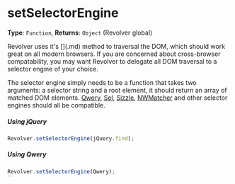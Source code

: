 # setSelectorEngine

**Type**: `Function`, **Returns**: `Object` (Revolver global)

Revolver uses it's [$]($.md) method to traversal the DOM, which should work great on all modern browsers. If you are concerned about cross-browser compatability, you may want Revolver to delegate all DOM traversal to a selector engine of your choice. 

The selector engine simply needs to be a function that takes two arguments: a selector string and a root element, it should return an array of matched DOM elements. [Qwery](https://github.com/ded/qwery), [Sel](https://github.com/amccollum/sel), [Sizzle](http://sizzlejs.com/), [NWMatcher](https://github.com/dperini/nwmatcher/) and other selector engines should all be compatible.

##### Using jQuery

```javascript
Revolver.setSelectorEngine(jQuery.find);
```

##### Using Qwery

```javascript
Revolver.setSelectorEngine(Qwery);
``